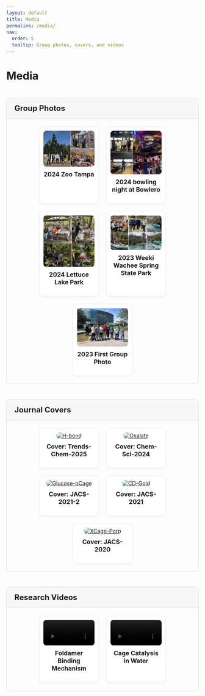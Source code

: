 ```yaml
---
layout: default
title: Media
permalink: /media/
nav:
  order: 5
  tooltip: Group photos, covers, and videos
---
```


<!-- STYLES -->
<style>
.media-section {
  margin-top: 40px;
  border: 1px solid #ddd;
  border-radius: 8px;
  overflow: hidden;
}

.media-header {
  font-size: 20px;
  font-weight: bold;
  background-color: #f7f7f7;
  padding: 15px 20px;
  cursor: pointer;
  border-bottom: 1px solid #ddd;
}

.media-grid {
  display: flex;
  flex-wrap: wrap;
  gap: 20px;
  padding: 20px;
  justify-content: center;
}

.media-item {
  display: flex;
  flex-direction: column;
  align-items: center;
  flex: 1 1 calc(33.333% - 20px);
  max-width: calc(33.333% - 20px);
  border: 1px solid #eee;
  padding: 10px;
  border-radius: 10px;
  box-shadow: 0 2px 6px rgba(0,0,0,0.05);
  background-color: #fff;
  text-align: center;
}

@media (max-width: 768px) {
  .media-item {
    flex: 1 1 calc(50% - 20px);
    max-width: calc(50% - 20px);
  }
}

@media (max-width: 480px) {
  .media-item {
    flex: 1 1 100%;
    max-width: 100%;
  }
}

.media-item img,
.media-item video {
  max-width: 100%;
  height: auto;
  border-radius: 8px;
  display: block;
  margin: 0 auto;
}

.media-item h3 {
  margin-top: 10px;
  font-size: 16px;
}
</style>


<!-- LIGHTBOX2 SUPPORT -->
<link href="https://cdn.jsdelivr.net/npm/lightbox2@2/dist/css/lightbox.min.css" rel="stylesheet">
<script src="https://cdn.jsdelivr.net/npm/lightbox2@2/dist/js/lightbox-plus-jquery.min.js"></script>

<!-- TOGGLE SCRIPT -->
<script>
document.addEventListener("DOMContentLoaded", function () {
  const headers = document.querySelectorAll(".media-header");
  headers.forEach(header => {
    header.addEventListener("click", function () {
      const content = this.nextElementSibling;
      content.style.display = content.style.display === "none" ? "flex" : "none";
    });
  });
});
</script>

<h1>Media</h1>

<!-- GROUP PHOTOS -->
<div class="media-section">
  <div class="media-header">Group Photos</div>
  <div class="media-grid">
    <div class="media-item">
      <a href="/assets/media/12.14.2024.png" data-lightbox="group" data-title="2024 Zoo Tampa">
        <img src="/assets/media/12.14.2024.png" alt="2024 Zoo Tampa" loading="lazy">
      </a>
      <h3>2024 Zoo Tampa</h3>
      </div>
    <div class="media-item">
      <a href="/assets/media/09.12.2024.png" data-lightbox="group" data-title="2024 bowling night at Bowlero">
        <img src="/assets/media/09.12.2024.png" alt="2024 bowling night at Bowlero" loading="lazy">
      </a>
      <h3>2024 bowling night at Bowlero</h3>
       </div>
    <div class="media-item">
      <a href="/assets/media/03.30.2024.png" data-lightbox="group" data-title="2024 Lettuce Lake Park">
        <img src="/assets/media/03.30.2024.png" alt="2024 Lettuce Lake Park" loading="lazy">
      </a>
      <h3>2024 Lettuce Lake Park</h3>
    </div>
    <div class="media-item">
      <a href="/assets/media/12.15.2023.png" data-lightbox="group" data-title="2023 Weeki Wachee Spring State Park">
        <img src="/assets/media/12.15.2023.png" alt="2023 Weeki Wachee Spring State Park" loading="lazy">
      </a>
      <h3>2023 Weeki Wachee Spring State Park</h3>
       </div>
    <div class="media-item">
      <a href="/assets/media/06.15.2023.png" data-lightbox="group" data-title="2023 First Group Photo">
        <img src="/assets/media/06.15.2023.png" alt="2023 First Group Photo" loading="lazy">
      </a>
      <h3>2023 First Group Photo</h3>
    </div>
  </div>
</div>

<!-- JOURNAL COVERS -->
<div class="media-section">
  <div class="media-header">Journal Covers</div>
  <div class="media-grid">
    <div class="media-item">
      <a href="/assets/media/Trends-Chem.jpg" data-lightbox="cover" data-title="Cover: H-bond">
        <img src="/assets/media/Trends-Chem.jpg" alt="H-bond" loading="lazy">
      </a>
      <h3>Cover: Trends-Chem-2025</h3>
    </div>
    <div class="media-item">
      <a href="/assets/media/Chem-Sci-2024.png" data-lightbox="cover" data-title="Cover: Oxalate">
        <img src="/assets/media/Chem-Sci-2024.png" alt="Oxalate" loading="lazy">
      </a>
      <h3>Cover: Chem-Sci-2024</h3>
    </div>
       <div class="media-item">
      <a href="/assets/media/JACS-2021-2.jpg" data-lightbox="cover" data-title="Cover: Glucose-pCage">
        <img src="/assets/media/JACS-2021-2.jpg" alt="Glucose-pCage" loading="lazy">
      </a>
      <h3>Cover: JACS-2021-2</h3>
    </div>
        <div class="media-item">
      <a href="/assets/media/JACS-2021.jpg" data-lightbox="cover" data-title="Cover: CD-Gold">
        <img src="/assets/media/JACS-2021.jpg" alt="CD-Gold" loading="lazy">
      </a>
      <h3>Cover: JACS-2021</h3>
    </div>
    <div class="media-item">
      <a href="/assets/media/JACS-2020.jpg" data-lightbox="cover" data-title="Cover: XCage-Porp">
        <img src="/assets/media/JACS-2020.jpg" alt="XCage-Porp" loading="lazy">
      </a>
      <h3>Cover: JACS-2020</h3>
    </div>
  </div>
</div>

<!-- RESEARCH VIDEOS -->
<div class="media-section">
  <div class="media-header">Research Videos</div>
  <div class="media-grid">
    <div class="media-item">
      <video controls loading="lazy">
        <source src="/assets/media/foldamer-animation.mp4" type="video/mp4">
      </video>
      <h3>Foldamer Binding Mechanism</h3>
    </div>
    <div class="media-item">
      <video controls loading="lazy">
        <source src="/assets/media/cage-catalysis-demo.mp4" type="video/mp4">
      </video>
      <h3>Cage Catalysis in Water</h3>
    </div>
  </div>
</div>
